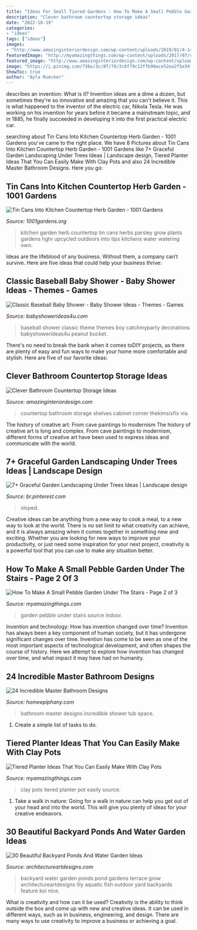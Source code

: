 ```yaml
---
title: "Ideas For Small Tiered Gardens : How To Make A Small Pebble Garden Under The Stairs"
description: "Clever bathroom countertop storage ideas"
date: "2022-10-19"
categories:
- "ideas"
tags: ["ideas"]
images:
- "http://www.amazinginteriordesign.com/wp-content/uploads/2019/01/4-14.jpg"
featuredImage: "http://myamazingthings.com/wp-content/uploads/2017/07/clay-pot-ideas-5.jpeg"
featured_image: "http://www.amazinginteriordesign.com/wp-content/uploads/2019/01/4-14.jpg"
image: "https://i.pinimg.com/736x/3c/8f/79/3c8f79c12ffb90ace52ea2f5e34fd4d5.jpg"
ShowToc: true
author: "Ayla Ruecker"
---
```



describes an invention: What is it?
Invention ideas are a dime a dozen, but sometimes they're so innovative and amazing that you can't believe it. This is what happened to the inventor of the electric car, Nikola Tesla. He was working on his invention for years before it became a mainstream topic, and in 1885, he finally succeeded in developing it into the first practical electric car.

	

		
searching about Tin Cans Into Kitchen Countertop Herb Garden - 1001 Gardens you've came to the right place. We have 8 Pictures about Tin Cans Into Kitchen Countertop Herb Garden - 1001 Gardens like 7+ Graceful Garden Landscaping Under Trees Ideas | Landscape design, Tiered Planter Ideas That You Can Easily Make With Clay Pots and also 24 Incredible Master Bathroom Designs. Here you go:
		
    
## Tin Cans Into Kitchen Countertop Herb Garden - 1001 Gardens

<img loading=lazy src="https://www.1001gardens.org/wp-content/uploads/2015/04/original_Sam-Henderson-kitchen-countertop-herb-garden-watering.jpg.rend_.hgtvcom.1280.1707-728x971.jpeg" onerror="this.onerror=null;this.src='https://tse4.mm.bing.net/th?id=OIP.yQXbI1i3h6cU15n5Ab6rbQHaJ4&amp;pid=15.1';" alt="Tin Cans Into Kitchen Countertop Herb Garden - 1001 Gardens">

_Source: 1001gardens.org_

>kitchen garden herb countertop tin cans herbs parsley grow plants gardens hgtv upcycled outdoors into tips kitchens water watering own. 

	

Ideas are the lifeblood of any business. Without them, a company can’t survive. Here are five ideas that could help your business thrive:

    
## Classic Baseball Baby Shower - Baby Shower Ideas - Themes - Games

<img loading=lazy src="https://babyshowerideas4u.com/wp-content/uploads/2016/07/Classic-Baseball-Baby-Shower-Peanut-Bucket.jpg" onerror="this.onerror=null;this.src='https://tse1.mm.bing.net/th?id=OIP.3G01XxMiuae49O6jdMnm7gHaJ4&amp;pid=15.1';" alt="Classic Baseball Baby Shower - Baby Shower Ideas - Themes - Games">

_Source: babyshowerideas4u.com_

>baseball shower classic theme themes boy catchmyparty decorations babyshowerideas4u peanut bucket. 

	

There's no need to break the bank when it comes toDIY projects, as there are plenty of easy and fun ways to make your home more comfortable and stylish. Here are five of our favorite ideas: 

    
## Clever Bathroom Countertop Storage Ideas

<img loading=lazy src="http://www.amazinginteriordesign.com/wp-content/uploads/2019/01/4-14.jpg" onerror="this.onerror=null;this.src='https://tse4.mm.bing.net/th?id=OIP.N5Pn2nxZPazgQ-qeef-WYQHaHF&amp;pid=15.1';" alt="Clever Bathroom Countertop Storage Ideas">

_Source: amazinginteriordesign.com_

>countertop bathroom storage shelves cabinet corner thekimsixfix via. 

	

The history of creative art: From cave paintings to modernism
The history of creative art is long and complex. From cave paintings to modernism, different forms of creative art have been used to express ideas and communicate with the world.

    
## 7+ Graceful Garden Landscaping Under Trees Ideas | Landscape Design

<img loading=lazy src="https://i.pinimg.com/736x/3c/8f/79/3c8f79c12ffb90ace52ea2f5e34fd4d5.jpg" onerror="this.onerror=null;this.src='https://tse1.mm.bing.net/th?id=OIP.W4Mv0BOB9dVieAYZ9zFqrAHaK8&amp;pid=15.1';" alt="7+ Graceful Garden Landscaping Under Trees Ideas | Landscape design">

_Source: br.pinterest.com_

>sloped. 

	

Creative ideas can be anything from a new way to cook a meal, to a new way to look at the world. There is no set limit to what creativity can achieve, and it is always amazing when it comes together in something new and exciting. Whether you are looking for new ways to improve your productivity, or just need some inspiration for your next project, creativity is a powerful tool that you can use to make any situation better.

    
## How To Make A Small Pebble Garden Under The Stairs - Page 2 Of 3

<img loading=lazy src="http://myamazingthings.com/wp-content/uploads/2017/02/Small-Indoor-Garden-Design-Ideas-1.jpg" onerror="this.onerror=null;this.src='https://tse3.mm.bing.net/th?id=OIP.wwYpN8f3JFy_euZlLZEsRAHaEK&amp;pid=15.1';" alt="How To Make A Small Pebble Garden Under The Stairs - Page 2 of 3">

_Source: myamazingthings.com_

>garden pebble under stairs source indoor. 

	

Invention and technology: How has invention changed over time?
Invention has always been a key component of human society, but it has undergone significant changes over time. Invention has come to be seen as one of the most important aspects of technological development, and often shapes the course of history. Here we attempt to explore how invention has changed over time, and what impact it may have had on humanity.

    
## 24 Incredible Master Bathroom Designs

<img loading=lazy src="https://homeepiphany.com/wp-content/uploads/2015/06/24-Incredible-Master-Bathroom-Designs-4.jpg" onerror="this.onerror=null;this.src='https://tse1.mm.bing.net/th?id=OIP.NVgThA0m6YdHhgDx-5FUtgHaFH&amp;pid=15.1';" alt="24 Incredible Master Bathroom Designs">

_Source: homeepiphany.com_

>bathroom master designs incredible shower tub space. 

	

1. Create a simple list of tasks to do.

    
## Tiered Planter Ideas That You Can Easily Make With Clay Pots

<img loading=lazy src="http://myamazingthings.com/wp-content/uploads/2017/07/clay-pot-ideas-5.jpeg" onerror="this.onerror=null;this.src='https://tse4.mm.bing.net/th?id=OIP.E8Wz8UGR_xs_H9BitXGH0QHaLH&amp;pid=15.1';" alt="Tiered Planter Ideas That You Can Easily Make With Clay Pots">

_Source: myamazingthings.com_

>clay pots tiered planter pot easily source. 

	

1) Take a walk in nature: Going for a walk in nature can help you get out of your head and into the world. This will give you plenty of ideas for your creative endeavors.

    
## 30 Beautiful Backyard Ponds And Water Garden Ideas

<img loading=lazy src="http://www.architectureartdesigns.com/wp-content/uploads/2013/04/Backyard-ArchitectureArtDesigns-28.jpg" onerror="this.onerror=null;this.src='https://tse4.mm.bing.net/th?id=OIP.y-M27K5KNthjwuwB-IoL-QHaJQ&amp;pid=15.1';" alt="30 Beautiful Backyard Ponds And Water Garden Ideas">

_Source: architectureartdesigns.com_

>backyard water garden ponds pond gardens terrace grow architectureartdesigns lily aquatic fish outdoor yard backyards feature koi nice. 

	

What is creativity and how can it be used?
Creativity is the ability to think outside the box and come up with new and creative ideas. It can be used in different ways, such as in business, engineering, and design. There are many ways to use creativity to improve a business or achieving a goal.


